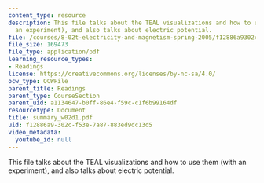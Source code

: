 ```yaml
---
content_type: resource
description: This file talks about the TEAL visualizations and how to use them (with
  an experiment), and also talks about electric potential.
file: /courses/8-02t-electricity-and-magnetism-spring-2005/f12886a9302cf53e7a87883ed9dc13d5_summary_w02d1.pdf
file_size: 169473
file_type: application/pdf
learning_resource_types:
- Readings
license: https://creativecommons.org/licenses/by-nc-sa/4.0/
ocw_type: OCWFile
parent_title: Readings
parent_type: CourseSection
parent_uid: a1134647-b0ff-86e4-f59c-c1f6b99164df
resourcetype: Document
title: summary_w02d1.pdf
uid: f12886a9-302c-f53e-7a87-883ed9dc13d5
video_metadata:
  youtube_id: null
---
```

This file talks about the TEAL visualizations and how to use them (with an experiment), and also talks about electric potential.